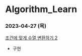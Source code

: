 # Algorithm_Learn
### 2023-04-27 (목)
[조건에 맞게 수열 변환하기 2](https://school.programmers.co.kr/learn/courses/30/lessons/181881)
- 구현
